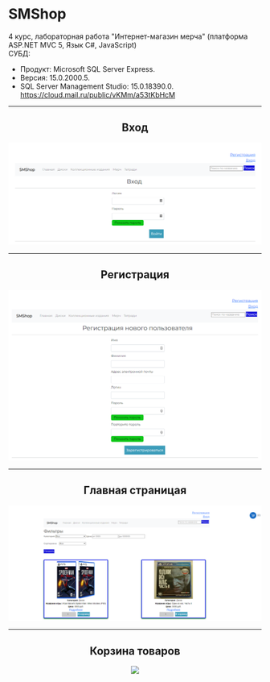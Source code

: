 # SMShop
4 курс, лабораторная работа "Интернет-магазин мерча" (платформа ASP.NET MVC 5, Язык С#, JavaScript)  
СУБД:  
- Продукт: Microsoft SQL Server Express. 
- Версия: 15.0.2000.5. 
- SQL Server Management Studio: 15.0.18390.0.  
https://cloud.mail.ru/public/vKMm/a53tKbHcM
<hr/>
<h2 align="center">Вход</h2>
<p align="center">
  <a href="https://github.com/kontr24/SMShop"><img src="https://github.com/kontr24/SMShop/blob/d3fe14fcc688ec02ab88f8a801907dc22a8905ff/ScreenshotsApplication/Entrance.png"></img></a>
</p>
<hr/>
<h2 align="center">Регистрация</h2>
<p align="center">
  <a href="https://github.com/kontr24/SMShop"><img src="https://github.com/kontr24/SMShop/blob/a1b9fef6c3f2b368d1d764c1e1bd696461964c27/ScreenshotsApplication/RegistrationPage.png"></img></a>
</p>
<hr/>
<h2 align="center">Главная страницая</h2>
<p align="center">
  <a href="https://github.com/kontr24/SMShop"><img src="https://github.com/kontr24/SMShop/blob/a3a407f453e7b33c070b238f3b65d04521df5a4f/ScreenshotsApplication/HomePage.png"></img></a>
</p>
<hr/>
<h2 align="center">Корзина товаров</h2>
<p align="center">
  <a href="https://github.com/kontr24/SMShop"><img src="https://github.com/kontr24/SMShop/blob/04bddb3f5d2085b078931f497dd23adc6e5b88a7/ScreenshotsApplication/Shopping%D0%A1art.png"></img></a>
</p>
